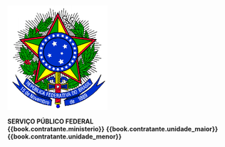 ![Brasão da República][brasao]

**SERVIÇO PÚBLICO FEDERAL**   
**{{book.contratante.ministerio}}**
**{{book.contratante.unidade_maior}}**
**{{book.contratante.unidade_menor}}**

[brasao]: brasao.png
